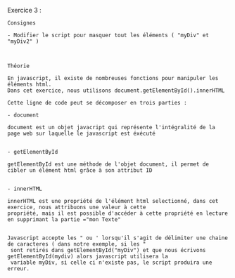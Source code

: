 Exercice 3 :


    Consignes

    - Modifier le script pour masquer tout les éléments ( "myDiv" et "myDiv2" )



    Théorie

    En javascript, il existe de nombreuses fonctions pour manipuler les éléments html.
    Dans cet exercice, nous utilisons document.getElementById().innerHTML

    Cette ligne de code peut se décomposer en trois parties :

    - document

    document est un objet javacript qui représente l'intégralité de la page web sur laquelle le javascript est éxécuté


    - getElementById

    getElementById est une méthode de l'objet document, il permet de cibler un élément html grâce à son attribut ID


    - innerHTML

    innerHTML est une propriété de l'élément html selectionné, dans cet exercice, nous attribuons une valeur à cette
    propriété, mais il est possible d'accéder à cette propriété en lecture en supprimant la partie ="mon Texte"


    Javascript accepte les " ou ' lorsqu'il s'agit de délimiter une chaine de caracteres ( dans notre exemple, si les "
     sont retirés dans getElementById("myDiv") et que nous écrivons getElementById(mydiv) alors javascript utilisera la
     variable myDiv, si celle ci n'existe pas, le script produira une erreur.